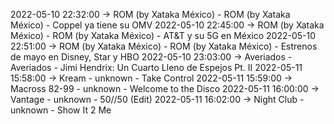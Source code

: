 2022-05-10 22:32:00 -> ROM (by Xataka México) - ROM (by Xataka México) - Coppel ya tiene su OMV
2022-05-10 22:45:00 -> ROM (by Xataka México) - ROM (by Xataka México) - AT&T y su 5G en México
2022-05-10 22:51:00 -> ROM (by Xataka México) - ROM (by Xataka México) - Estrenos de mayo en Disney, Star y HBO
2022-05-10 23:03:00 -> Averiados - Averiados - Jimi Hendrix: Un Cuarto Lleno de Espejos Pt. II
2022-05-11 15:58:00 -> Kream - unknown - Take Control
2022-05-11 15:59:00 -> Macross 82-99 - unknown - Welcome to the Disco
2022-05-11 16:00:00 -> Vantage - unknown - 50//50 (Edit)
2022-05-11 16:02:00 -> Night Club - unknown - Show It 2 Me
